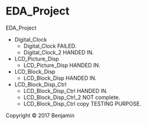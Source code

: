 # EDA_Project

EDA_Project 

- Digital_Clock
  - Digital_Clock FAILED.
  - Digital_Clock_2 HANDED IN.
- LCD_Picture_Disp
  - LCD_Picture_Disp HANDED IN.
- LCD_Block_Disp
  - LCD_Block_Disp HANDED IN.
- LCD_Block_Disp_Ctrl
  - LCD_Block_Disp_Ctrl HANDED IN.
  - LCD_Block_Disp_Ctrl_2 NOT complete.
  - LCD_Block_Disp_Ctrl copy TESTING PURPOSE.

Copyright &copy; 2017 Benjamin
